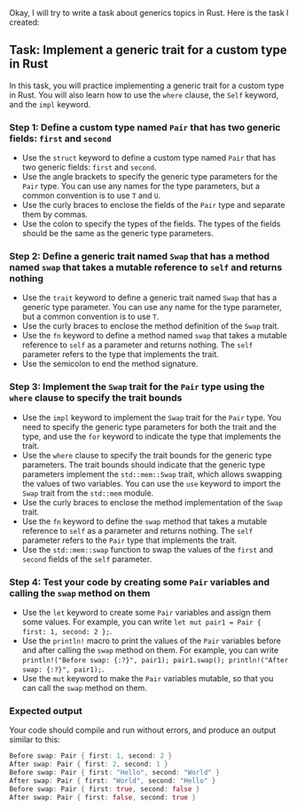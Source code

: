 Okay, I will try to write a task about generics topics in Rust. Here is the task I created:

## Task: Implement a generic trait for a custom type in Rust

In this task, you will practice implementing a generic trait for a custom type in Rust. You will also learn how to use the `where` clause, the `Self` keyword, and the `impl` keyword.

### Step 1: Define a custom type named `Pair` that has two generic fields: `first` and `second`

- Use the `struct` keyword to define a custom type named `Pair` that has two generic fields: `first` and `second`.
- Use the angle brackets to specify the generic type parameters for the `Pair` type. You can use any names for the type parameters, but a common convention is to use `T` and `U`.
- Use the curly braces to enclose the fields of the `Pair` type and separate them by commas.
- Use the colon to specify the types of the fields. The types of the fields should be the same as the generic type parameters.

### Step 2: Define a generic trait named `Swap` that has a method named `swap` that takes a mutable reference to `self` and returns nothing

- Use the `trait` keyword to define a generic trait named `Swap` that has a generic type parameter. You can use any name for the type parameter, but a common convention is to use `T`.
- Use the curly braces to enclose the method definition of the `Swap` trait.
- Use the `fn` keyword to define a method named `swap` that takes a mutable reference to `self` as a parameter and returns nothing. The `self` parameter refers to the type that implements the trait.
- Use the semicolon to end the method signature.

### Step 3: Implement the `Swap` trait for the `Pair` type using the `where` clause to specify the trait bounds

- Use the `impl` keyword to implement the `Swap` trait for the `Pair` type. You need to specify the generic type parameters for both the trait and the type, and use the `for` keyword to indicate the type that implements the trait.
- Use the `where` clause to specify the trait bounds for the generic type parameters. The trait bounds should indicate that the generic type parameters implement the `std::mem::Swap` trait, which allows swapping the values of two variables. You can use the `use` keyword to import the `Swap` trait from the `std::mem` module.
- Use the curly braces to enclose the method implementation of the `Swap` trait.
- Use the `fn` keyword to define the `swap` method that takes a mutable reference to `self` as a parameter and returns nothing. The `self` parameter refers to the `Pair` type that implements the trait.
- Use the `std::mem::swap` function to swap the values of the `first` and `second` fields of the `self` parameter.

### Step 4: Test your code by creating some `Pair` variables and calling the `swap` method on them

- Use the `let` keyword to create some `Pair` variables and assign them some values. For example, you can write `let mut pair1 = Pair { first: 1, second: 2 };`.
- Use the `println!` macro to print the values of the `Pair` variables before and after calling the `swap` method on them. For example, you can write `println!("Before swap: {:?}", pair1); pair1.swap(); println!("After swap: {:?}", pair1);`.
- Use the `mut` keyword to make the `Pair` variables mutable, so that you can call the `swap` method on them.

### Expected output

Your code should compile and run without errors, and produce an output similar to this:

```rust
Before swap: Pair { first: 1, second: 2 }
After swap: Pair { first: 2, second: 1 }
Before swap: Pair { first: "Hello", second: "World" }
After swap: Pair { first: "World", second: "Hello" }
Before swap: Pair { first: true, second: false }
After swap: Pair { first: false, second: true }
```